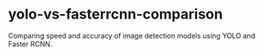 # yolo-vs-fasterrcnn-comparison
Comparing speed and accuracy of image detection models using YOLO and Faster RCNN. 
